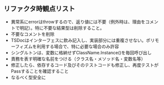 ## リファクタ時観点リスト
- 異常系にerrorはthrowするので、返り値には不要（例外時は、理由をコメントで明記）。特に不要な結果型は削除すること。
- 不要なコメントを削除
- TSDocはインターフェスに飲み記入し、実装部分には重複させない。ポリモーフィズムを利用する場合で、特に必要な場合のみ許容
- シングルトンは、変数に格納せずClassName.Instance()を毎回呼び出し
- 責務を表す明確な名前をつける（クラス名・メソッド名・変数名等）
- 修正したら、依存するコード及びそのテストコードも修正し、再度テストがPassすることを確認すること
- なるべく型安全に